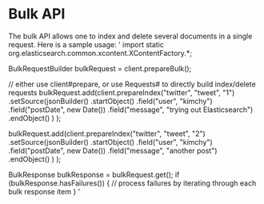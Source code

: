 # Bulk API

The bulk API allows one to index and delete several documents in a single request. Here is a sample usage:
'
import static org.elasticsearch.common.xcontent.XContentFactory.*;

BulkRequestBuilder bulkRequest = client.prepareBulk();

// either use client#prepare, or use Requests# to directly build index/delete requests
bulkRequest.add(client.prepareIndex("twitter", "tweet", "1")
        .setSource(jsonBuilder()
                    .startObject()
                        .field("user", "kimchy")
                        .field("postDate", new Date())
                        .field("message", "trying out Elasticsearch")
                    .endObject()
                  )
        );

bulkRequest.add(client.prepareIndex("twitter", "tweet", "2")
        .setSource(jsonBuilder()
                    .startObject()
                        .field("user", "kimchy")
                        .field("postDate", new Date())
                        .field("message", "another post")
                    .endObject()
                  )
        );

BulkResponse bulkResponse = bulkRequest.get();
if (bulkResponse.hasFailures()) {
    // process failures by iterating through each bulk response item
}
'
